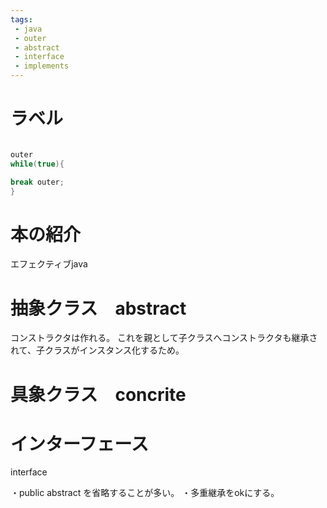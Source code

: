 ```yaml
---
tags:
 - java
 - outer
 - abstract
 - interface
 - implements
---
```

# ラベル

```java

outer
while(true){

break outer;
}

```

# 本の紹介
エフェクティブjava

# 抽象クラス　abstract
コンストラクタは作れる。
これを親として子クラスへコンストラクタも継承されて、子クラスがインスタンス化するため。

# 具象クラス　concrite

# インターフェース
interface

・public abstract を省略することが多い。
・多重継承をokにする。